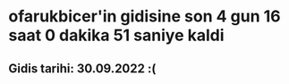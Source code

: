 # ofarukbicer'in gidisine son 4 gun 16 saat 0 dakika 51 saniye kaldi

## Gidis tarihi: 30.09.2022 :(